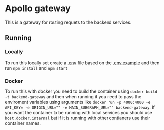 # Apollo gateway

This is a gateway for routing requets to the backend services.

## Running

### Locally 

To run this locally set create a [.env](.env) file based on the [.env.example](.env.example) and then run ```npm install``` and ```npm start```

### Docker

To run this with docker you need to build the container using ```docker build -t backend-gateway``` and then when running it you need to pass the enviroment variables using arguments like ```docker run -p 4000:4000 -e API_KEY= -e ORIGIN_URL="" -e MAIN_SUBGRAPH_URL="" backend-gateway```. If you want the container to be running with local services you should use ```host.docker.internal``` but if it is running with other contianers use their container names.